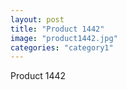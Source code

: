 ```yaml
---
layout: post
title: "Product 1442"
image: "product1442.jpg"
categories: "category1"
---
```

Product 1442
